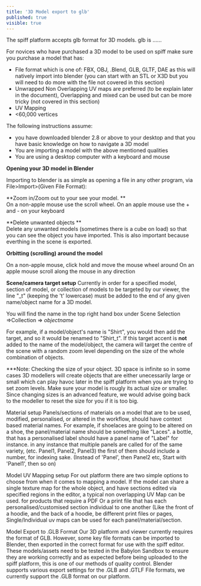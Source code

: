 ```yaml
---
title: '3D Model export to glb'
published: true
visible: true
---
```


The spiff platform accepts glb format for 3D models. glb is ......

For novices who have purchased a 3D model to be used on spiff make sure you purchase a model that has: 
- File format which is one of: FBX, OBJ, .Blend, GLB, GLTF, DAE as this will natively import into blender (you can start with an STL or X3D but you will need to do more with the file not covered in this section)
- Unwrapped Non Overlapping UV maps are preferred (to be explain later in the document), Overlapping and mixed can be used but can be more tricky (not covered in this section)
- UV Mapping
- <60,000 vertices


The following instructions assume:
* you have downloaded blender 2.8 or above to your desktop and that you have basic knowledge on how to navigate a 3D model
* You are importing a model with the above mentioned qualities
* You are using a desktop computer with a keyboard and mouse

**Opening your 3D model in Blender**

Importing to blender is as simple as opening a file in any other program, via File>Import>(Given File Format):

**Zoom in/Zoom out to your see your model. **  
On a non-apple mouse use the scroll wheel. 
On an apple mouse use the + and - on your keyboard

**Delete unwanted objects **  
Delete any unwanted models (sometimes there is a cube on load) so that you can see the object you have imported. This is also important because everthing in the scene is exported. 

**Orbitting (scrolling) around the model**

On a non-apple mouse, click hold and move the mouse wheel around 
On an apple mouse scroll along the mouse in any direction

**Scene/camera target setup**
Currently in order for a specified model, section of model, or collection of models to be targeted by our viewer, the line "_t" (keeping the 't' lowercase) must be added to the end of any given name/object name for a 3D model. 

You will find the name in the top right hand box under Scene Selection =>Collection => _objectname_

For example, if a model/object's name is "Shirt", you would then add the target, and so it would be renamed to "Shirt_t". If this target accent is **not** added to the name of the model/object, the camera will target the centre of the scene with a random zoom level depending on the size of the whole combination of objects. 

***Note: Checking the size of your object. 3D space is infinite so in some cases 3D modellers will create objects that are either unecessarily large or small which can play havoc later in the spiff platform when you are trying to set zoom levels. Make sure your model is rougly its actual size or smaller.  Since changing sizes is an advanced feature, we would advise going back to the modeller to reset the size for you if it is too big. 





Material setup
Panels/sections of materials on a model that are to be used, modified, personalised, or altered in the workflow, should have context based material names. For example, if shoelaces are going to be altered on a shoe, the panel/material name should be something like "Laces".
a bottle, that has a personalised label should have a panel name of "Label" for instance. in any instance that multiple panels are called for of the same variety, (etc. Panel1, Panel2, Panel3) the first of them should include a number, for indexing sake. (Instead of 'Panel', then Panel2 etc, Start with 'Panel1', then so on)

Model UV Mapping setup
For out platform there are two simple options to choose from when it comes to mapping a model.
If the model can share a single texture map for the whole object, and have sections edited via specified regions in the editor, a typical non overlapping  UV Map can be used.
for products that require a PDF Or a print file that has each personalised/customised section individual to one another (Like the front of a hoodie, and the back of a hoodie, be different print files or pages, Single/Individual uv maps can be used for each panel/material/section.

Model Export to .GLB Format
Our 3D platform and viewer currently requires the format of GLB. However, some key file formats can be imported to Blender, then exported in the correct format for use with the spiff editor.
These models/assets need to be tested in the Babylon Sandbox to ensure they are working correctly and as expected before being uploaded to the spiff platform, this is one of our methods of quality control.
Blender supports various export settings for the .GLB and .GTLF File formats, we currently support the .GLB format on our platform.